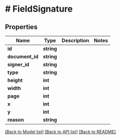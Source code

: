 # # FieldSignature

## Properties

Name | Type | Description | Notes
------------ | ------------- | ------------- | -------------
**id** | **string** |  |
**document_id** | **string** |  |
**signer_id** | **string** |  |
**type** | **string** |  |
**height** | **int** |  |
**width** | **int** |  |
**page** | **int** |  |
**x** | **int** |  |
**y** | **int** |  |
**reason** | **string** |  |

[[Back to Model list]](../../README.md#models) [[Back to API list]](../../README.md#endpoints) [[Back to README]](../../README.md)
